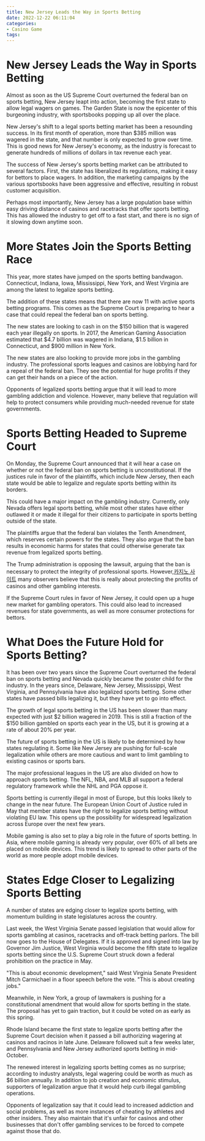 ```yaml
---
title: New Jersey Leads the Way in Sports Betting
date: 2022-12-22 06:11:04
categories:
- Casino Game
tags:
---
```



#  New Jersey Leads the Way in Sports Betting

Almost as soon as the US Supreme Court overturned the federal ban on sports betting, New Jersey leapt into action, becoming the first state to allow legal wagers on games. The Garden State is now the epicenter of this burgeoning industry, with sportsbooks popping up all over the place.

New Jersey's shift to a legal sports betting market has been a resounding success. In its first month of operation, more than $385 million was wagered in the state, and that number is only expected to grow over time. This is good news for New Jersey's economy, as the industry is forecast to generate hundreds of millions of dollars in tax revenue each year.

The success of New Jersey's sports betting market can be attributed to several factors. First, the state has liberalized its regulations, making it easy for bettors to place wagers. In addition, the marketing campaigns by the various sportsbooks have been aggressive and effective, resulting in robust customer acquisition.

Perhaps most importantly, New Jersey has a large population base within easy driving distance of casinos and racetracks that offer sports betting. This has allowed the industry to get off to a fast start, and there is no sign of it slowing down anytime soon.

#  More States Join the Sports Betting Race

This year, more states have jumped on the sports betting bandwagon. Connecticut, Indiana, Iowa, Mississippi, New York, and West Virginia are among the latest to legalize sports betting.

The addition of these states means that there are now 11 with active sports betting programs. This comes as the Supreme Court is preparing to hear a case that could repeal the federal ban on sports betting.

The new states are looking to cash in on the $150 billion that is wagered each year illegally on sports. In 2017, the American Gaming Association estimated that $4.7 billion was wagered in Indiana, $1.5 billion in Connecticut, and $900 million in New York.

The new states are also looking to provide more jobs in the gambling industry. The professional sports leagues and casinos are lobbying hard for a repeal of the federal ban. They see the potential for huge profits if they can get their hands on a piece of the action.

Opponents of legalized sports betting argue that it will lead to more gambling addiction and violence. However, many believe that regulation will help to protect consumers while providing much-needed revenue for state governments.

#  Sports Betting Headed to Supreme Court

On Monday, the Supreme Court announced that it will hear a case on whether or not the federal ban on sports betting is unconstitutional. If the justices rule in favor of the plaintiffs, which include New Jersey, then each state would be able to legalize and regulate sports betting within its borders.

This could have a major impact on the gambling industry. Currently, only Nevada offers legal sports betting, while most other states have either outlawed it or made it illegal for their citizens to participate in sports betting outside of the state.

The plaintiffs argue that the federal ban violates the Tenth Amendment, which reserves certain powers for the states. They also argue that the ban results in economic harms for states that could otherwise generate tax revenue from legalized sports betting.

The Trump administration is opposing the lawsuit, arguing that the ban is necessary to protect the integrity of professional sports. However,[카지노 사이트](https://choegocasino.com/) many observers believe that this is really about protecting the profits of casinos and other gambling interests.

If the Supreme Court rules in favor of New Jersey, it could open up a huge new market for gambling operators. This could also lead to increased revenues for state governments, as well as more consumer protections for bettors.

#  What Does the Future Hold for Sports Betting?

It has been over two years since the Supreme Court overturned the federal ban on sports betting and Nevada quickly became the poster child for the industry. In the years since, Delaware, New Jersey, Mississippi, West Virginia, and Pennsylvania have also legalized sports betting. Some other states have passed bills legalizing it, but they have yet to go into effect.

The growth of legal sports betting in the US has been slower than many expected with just $2 billion wagered in 2019. This is still a fraction of the $150 billion gambled on sports each year in the US, but it is growing at a rate of about 20% per year.

The future of sports betting in the US is likely to be determined by how states regulating it. Some like New Jersey are pushing for full-scale legalization while others are more cautious and want to limit gambling to existing casinos or sports bars.

The major professional leagues in the US are also divided on how to approach sports betting. The NFL, NBA, and MLB all support a federal regulatory framework while the NHL and PGA oppose it.

Sports betting is currently illegal in most of Europe, but this looks likely to change in the near future. The European Union Court of Justice ruled in May that member states have the right to legalize sports betting without violating EU law. This opens up the possibility for widespread legalization across Europe over the next few years.

Mobile gaming is also set to play a big role in the future of sports betting. In Asia, where mobile gaming is already very popular, over 60% of all bets are placed on mobile devices. This trend is likely to spread to other parts of the world as more people adopt mobile devices.

#  States Edge Closer to Legalizing Sports Betting

A number of states are edging closer to legalize sports betting, with momentum building in state legislatures across the country.

Last week, the West Virginia Senate passed legislation that would allow for sports gambling at casinos, racetracks and off-track betting parlors. The bill now goes to the House of Delegates. If it is approved and signed into law by Governor Jim Justice, West Virginia would become the fifth state to legalize sports betting since the U.S. Supreme Court struck down a federal prohibition on the practice in May.

"This is about economic development," said West Virginia Senate President Mitch Carmichael in a floor speech before the vote. "This is about creating jobs."

Meanwhile, in New York, a group of lawmakers is pushing for a constitutional amendment that would allow for sports betting in the state. The proposal has yet to gain traction, but it could be voted on as early as this spring.

Rhode Island became the first state to legalize sports betting after the Supreme Court decision when it passed a bill authorizing wagering at casinos and racinos in late June. Delaware followed suit a few weeks later, and Pennsylvania and New Jersey authorized sports betting in mid-October.

The renewed interest in legalizing sports betting comes as no surprise; according to industry analysts, legal wagering could be worth as much as $6 billion annually. In addition to job creation and economic stimulus, supporters of legalization argue that it would help curb illegal gambling operations.

Opponents of legalization say that it could lead to increased addiction and social problems, as well as more instances of cheating by athletes and other insiders. They also maintain that it's unfair for casinos and other businesses that don't offer gambling services to be forced to compete against those that do.